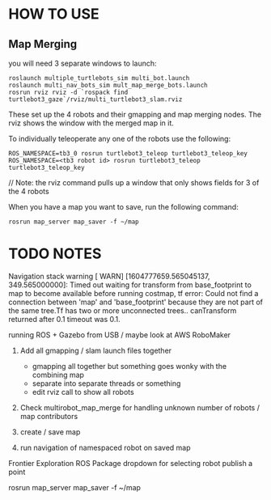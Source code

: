 # HOW TO USE
## Map Merging  
you will need 3 separate windows to launch:  
```
roslaunch multiple_turtlebots_sim multi_bot.launch
roslaunch multi_nav_bots_sim mult_map_merge_bots.launch
rosrun rviz rviz -d `rospack find turtlebot3_gaze`/rviz/multi_turtlebot3_slam.rviz
```
These set up the 4 robots and their gmapping and map merging nodes. The rviz shows the window with the merged map in it.  

To individually teleoperate any one of the robots use the following:  
```
ROS_NAMESPACE=tb3_0 rosrun turtlebot3_teleop turtlebot3_teleop_key
ROS_NAMESPACE=<tb3 robot id> rosrun turtlebot3_teleop turtlebot3_teleop_key
```

// Note: the rviz command pulls up a window that only shows fields for 3 of the 4 robots  

When you have a map you want to save, run the following command:  
```
rosrun map_server map_saver -f ~/map
```

# TODO NOTES

Navigation stack warning
[ WARN] [1604777659.565045137, 349.565000000]: Timed out waiting for transform from base_footprint to map to become available before running costmap, tf error: Could not find a connection between 'map' and 'base_footprint' because they are not part of the same tree.Tf has two or more unconnected trees.. canTransform returned after 0.1 timeout was 0.1.

running ROS + Gazebo from USB / maybe look at AWS RoboMaker

1. Add all gmapping / slam launch files together
    - gmapping all together but something goes wonky with the combining map
    - separate into separate threads or something
    - edit rviz call to show all robots
2. Check multirobot_map_merge for handling unknown number of robots / map contributors
3. create / save map


4. run navigation of namespaced robot on saved map


Frontier Exploration ROS Package
dropdown for selecting robot
publish a point


rosrun map_server map_saver -f ~/map